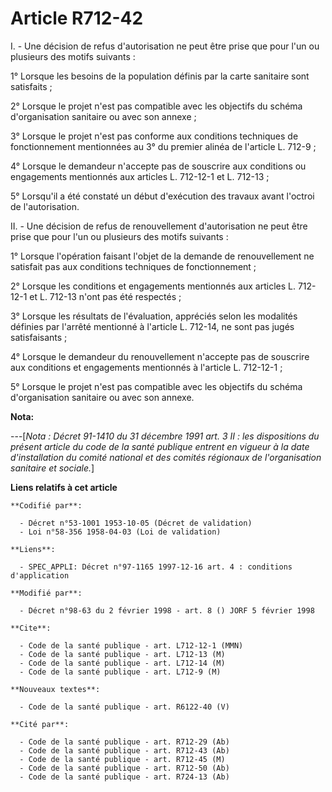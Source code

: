 # Article R712-42

I. - Une décision de refus d'autorisation ne peut être prise que pour l'un ou plusieurs des motifs suivants :

1° Lorsque les besoins de la population définis par la carte sanitaire sont satisfaits ;

2° Lorsque le projet n'est pas compatible avec les objectifs du schéma d'organisation sanitaire ou avec son annexe ;

3° Lorsque le projet n'est pas conforme aux conditions techniques de fonctionnement mentionnées au 3° du premier alinéa de
l'article L. 712-9 ;

4° Lorsque le demandeur n'accepte pas de souscrire aux conditions ou engagements mentionnés aux articles L. 712-12-1 et L.
712-13 ;

5° Lorsqu'il a été constaté un début d'exécution des travaux avant l'octroi de l'autorisation.

II. - Une décision de refus de renouvellement d'autorisation ne peut être prise que pour l'un ou plusieurs des motifs
suivants :

1° Lorsque l'opération faisant l'objet de la demande de renouvellement ne satisfait pas aux conditions techniques de
fonctionnement ;

2° Lorsque les conditions et engagements mentionnés aux articles L. 712-12-1 et L. 712-13 n'ont pas été respectés ;

3° Lorsque les résultats de l'évaluation, appréciés selon les modalités définies par l'arrêté mentionné à l'article L.
712-14, ne sont pas jugés satisfaisants ;

4° Lorsque le demandeur du renouvellement n'accepte pas de souscrire aux conditions et engagements mentionnés à l'article L.
712-12-1 ;

5° Lorsque le projet n'est pas compatible avec les objectifs du schéma d'organisation sanitaire ou avec son annexe.

**Nota:**

---[*Nota : Décret 91-1410 du 31 décembre 1991 art. 3 II : les dispositions du présent article du code de la santé publique
entrent en vigueur à la date d'installation du comité national et des comités régionaux de l'organisation sanitaire et
sociale.*]

**Liens relatifs à cet article**

	**Codifié par**:

	  - Décret n°53-1001 1953-10-05 (Décret de validation)
	  - Loi n°58-356 1958-04-03 (Loi de validation)

	**Liens**:

	  - SPEC_APPLI: Décret n°97-1165 1997-12-16 art. 4 : conditions d'application

	**Modifié par**:

	  - Décret n°98-63 du 2 février 1998 - art. 8 () JORF 5 février 1998

	**Cite**:

	  - Code de la santé publique - art. L712-12-1 (MMN)
	  - Code de la santé publique - art. L712-13 (M)
	  - Code de la santé publique - art. L712-14 (M)
	  - Code de la santé publique - art. L712-9 (M)

	**Nouveaux textes**:

	  - Code de la santé publique - art. R6122-40 (V)

	**Cité par**:

	  - Code de la santé publique - art. R712-29 (Ab)
	  - Code de la santé publique - art. R712-43 (Ab)
	  - Code de la santé publique - art. R712-45 (M)
	  - Code de la santé publique - art. R712-50 (Ab)
	  - Code de la santé publique - art. R724-13 (Ab)
